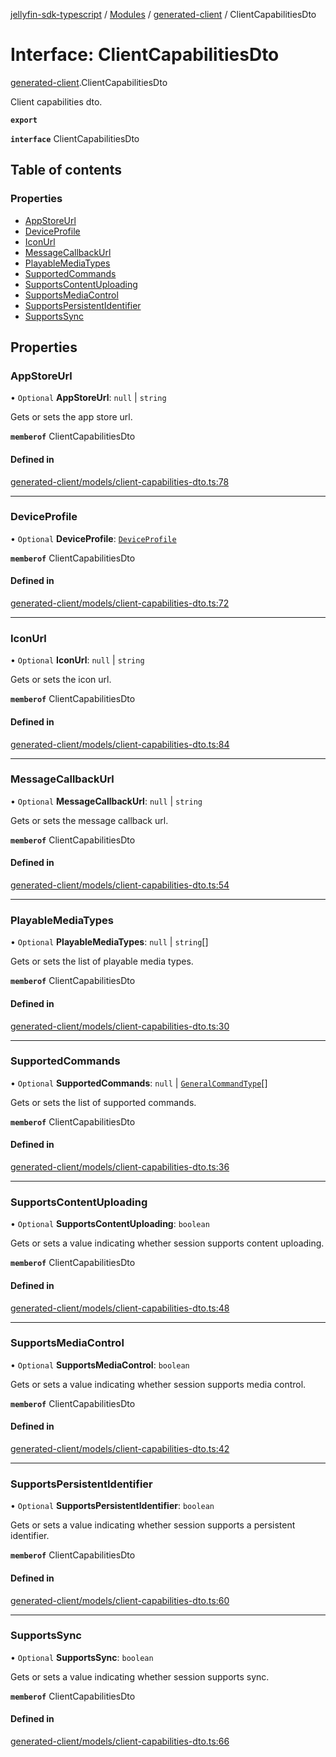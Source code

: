 [jellyfin-sdk-typescript](../README.md) / [Modules](../modules.md) / [generated-client](../modules/generated_client.md) / ClientCapabilitiesDto

# Interface: ClientCapabilitiesDto

[generated-client](../modules/generated_client.md).ClientCapabilitiesDto

Client capabilities dto.

**`export`**

**`interface`** ClientCapabilitiesDto

## Table of contents

### Properties

- [AppStoreUrl](generated_client.ClientCapabilitiesDto.md#appstoreurl)
- [DeviceProfile](generated_client.ClientCapabilitiesDto.md#deviceprofile)
- [IconUrl](generated_client.ClientCapabilitiesDto.md#iconurl)
- [MessageCallbackUrl](generated_client.ClientCapabilitiesDto.md#messagecallbackurl)
- [PlayableMediaTypes](generated_client.ClientCapabilitiesDto.md#playablemediatypes)
- [SupportedCommands](generated_client.ClientCapabilitiesDto.md#supportedcommands)
- [SupportsContentUploading](generated_client.ClientCapabilitiesDto.md#supportscontentuploading)
- [SupportsMediaControl](generated_client.ClientCapabilitiesDto.md#supportsmediacontrol)
- [SupportsPersistentIdentifier](generated_client.ClientCapabilitiesDto.md#supportspersistentidentifier)
- [SupportsSync](generated_client.ClientCapabilitiesDto.md#supportssync)

## Properties

### AppStoreUrl

• `Optional` **AppStoreUrl**: ``null`` \| `string`

Gets or sets the app store url.

**`memberof`** ClientCapabilitiesDto

#### Defined in

[generated-client/models/client-capabilities-dto.ts:78](https://github.com/thornbill/jellyfin-sdk-typescript/blob/b0f5501/src/generated-client/models/client-capabilities-dto.ts#L78)

___

### DeviceProfile

• `Optional` **DeviceProfile**: [`DeviceProfile`](generated_client.DeviceProfile.md)

**`memberof`** ClientCapabilitiesDto

#### Defined in

[generated-client/models/client-capabilities-dto.ts:72](https://github.com/thornbill/jellyfin-sdk-typescript/blob/b0f5501/src/generated-client/models/client-capabilities-dto.ts#L72)

___

### IconUrl

• `Optional` **IconUrl**: ``null`` \| `string`

Gets or sets the icon url.

**`memberof`** ClientCapabilitiesDto

#### Defined in

[generated-client/models/client-capabilities-dto.ts:84](https://github.com/thornbill/jellyfin-sdk-typescript/blob/b0f5501/src/generated-client/models/client-capabilities-dto.ts#L84)

___

### MessageCallbackUrl

• `Optional` **MessageCallbackUrl**: ``null`` \| `string`

Gets or sets the message callback url.

**`memberof`** ClientCapabilitiesDto

#### Defined in

[generated-client/models/client-capabilities-dto.ts:54](https://github.com/thornbill/jellyfin-sdk-typescript/blob/b0f5501/src/generated-client/models/client-capabilities-dto.ts#L54)

___

### PlayableMediaTypes

• `Optional` **PlayableMediaTypes**: ``null`` \| `string`[]

Gets or sets the list of playable media types.

**`memberof`** ClientCapabilitiesDto

#### Defined in

[generated-client/models/client-capabilities-dto.ts:30](https://github.com/thornbill/jellyfin-sdk-typescript/blob/b0f5501/src/generated-client/models/client-capabilities-dto.ts#L30)

___

### SupportedCommands

• `Optional` **SupportedCommands**: ``null`` \| [`GeneralCommandType`](../enums/generated_client.GeneralCommandType.md)[]

Gets or sets the list of supported commands.

**`memberof`** ClientCapabilitiesDto

#### Defined in

[generated-client/models/client-capabilities-dto.ts:36](https://github.com/thornbill/jellyfin-sdk-typescript/blob/b0f5501/src/generated-client/models/client-capabilities-dto.ts#L36)

___

### SupportsContentUploading

• `Optional` **SupportsContentUploading**: `boolean`

Gets or sets a value indicating whether session supports content uploading.

**`memberof`** ClientCapabilitiesDto

#### Defined in

[generated-client/models/client-capabilities-dto.ts:48](https://github.com/thornbill/jellyfin-sdk-typescript/blob/b0f5501/src/generated-client/models/client-capabilities-dto.ts#L48)

___

### SupportsMediaControl

• `Optional` **SupportsMediaControl**: `boolean`

Gets or sets a value indicating whether session supports media control.

**`memberof`** ClientCapabilitiesDto

#### Defined in

[generated-client/models/client-capabilities-dto.ts:42](https://github.com/thornbill/jellyfin-sdk-typescript/blob/b0f5501/src/generated-client/models/client-capabilities-dto.ts#L42)

___

### SupportsPersistentIdentifier

• `Optional` **SupportsPersistentIdentifier**: `boolean`

Gets or sets a value indicating whether session supports a persistent identifier.

**`memberof`** ClientCapabilitiesDto

#### Defined in

[generated-client/models/client-capabilities-dto.ts:60](https://github.com/thornbill/jellyfin-sdk-typescript/blob/b0f5501/src/generated-client/models/client-capabilities-dto.ts#L60)

___

### SupportsSync

• `Optional` **SupportsSync**: `boolean`

Gets or sets a value indicating whether session supports sync.

**`memberof`** ClientCapabilitiesDto

#### Defined in

[generated-client/models/client-capabilities-dto.ts:66](https://github.com/thornbill/jellyfin-sdk-typescript/blob/b0f5501/src/generated-client/models/client-capabilities-dto.ts#L66)
